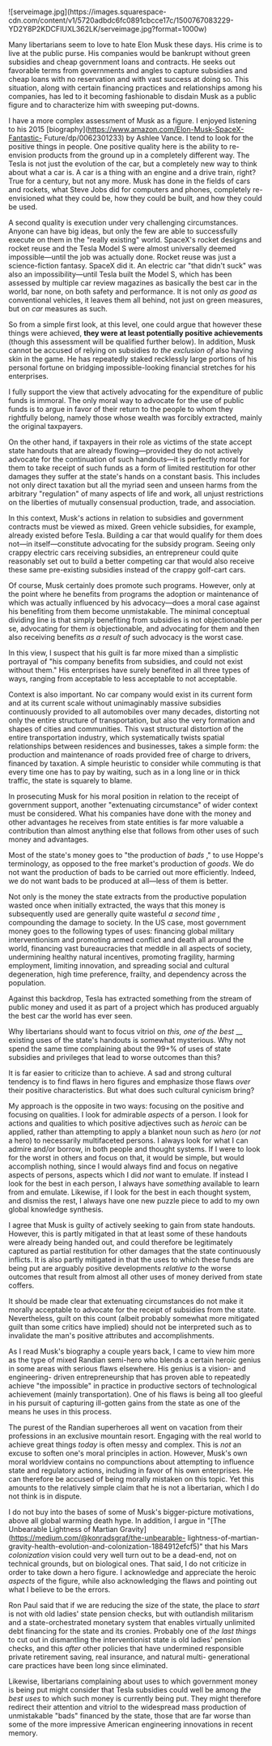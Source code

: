 ![serveimage.jpg](https://images.squarespace-
cdn.com/content/v1/5720adbdc6fc0891cbcce17c/1500767083229-YD2Y8P2KDCFIUXL362LK/serveimage.jpg?format=1000w)

Many libertarians seem to love to hate Elon Musk these days. His crime is to
live at the public purse. His companies would be bankrupt without green
subsidies and cheap government loans and contracts. He seeks out favorable
terms from governments and angles to capture subsidies and cheap loans with no
reservation and with vast success at doing so. This situation, along with
certain financing practices and relationships among his companies, has led to
it becoming fashionable to disdain Musk as a public figure and to characterize
him with sweeping put-downs.

I have a more complex assessment of Musk as a figure. I enjoyed listening to
his 2015 [biography](https://www.amazon.com/Elon-Musk-SpaceX-Fantastic-
Future/dp/0062301233) by Ashlee Vance. I tend to look for the positive things
in people. One positive quality here is the ability to re-envision products
from the ground up in a completely different way. The Tesla is not just the
evolution of the car, but a completely new way to think about what a car is. A
car is a thing with an engine and a drive train, right? True for a century,
but not any more. Musk has done in the fields of cars and rockets, what Steve
Jobs did for computers and phones, completely re-envisioned what they could
be, how they could be built, and how they could be used.

A second quality is execution under very challenging circumstances. Anyone can
have big ideas, but only the few are able to successfully execute on them in
the "really existing" world. SpaceX's rocket designs and rocket reuse and the
Tesla Model S were almost universally deemed impossible—until the job was
actually done. Rocket reuse was just a science-fiction fantasy. SpaceX did it.
An electric car "that didn't suck" was also an impossibility—until Tesla built
the Model S, which has been assessed by multiple car review magazines as
basically the best car in the world, bar none, on both safety and performance.
It is not only _as good as_ conventional vehicles, it leaves them all behind,
not just on green measures, but on _car_ measures as such.

So from a simple first look, at this level, one could argue that however these
things were achieved, **they were at least potentially positive achievements**
(though this assessment will be qualified further below). In addition, Musk
cannot be accused of relying on subsidies _to the exclusion of_ also having
skin in the game. He has repeatedly staked recklessly large portions of his
personal fortune on bridging impossible-looking financial stretches for his
enterprises.

I fully support the view that actively advocating for the expenditure of
public funds is immoral. The only moral way to advocate for the use of public
funds is to argue in favor of their return to the people to whom they
rightfully belong, namely those whose wealth was forcibly extracted, mainly
the original taxpayers.

On the other hand, if taxpayers in their role as victims of the state accept
state handouts that are already flowing—provided they do not actively advocate
for the continuation of such handouts—it is perfectly moral for them to take
receipt of such funds as a form of limited restitution for other damages they
suffer at the state's hands on a constant basis. This includes not only direct
taxation but all the myriad seen and unseen harms from the arbitrary
"regulation" of many aspects of life and work, all unjust restrictions on the
liberties of mutually consensual production, trade, and association.

In this context, Musk's actions in relation to subsidies and government
contracts must be viewed as mixed. Green vehicle subsidies, for example,
already existed before Tesla. Building a car that would qualify for them does
not—in itself—constitute advocating for the subsidy program. Seeing only
crappy electric cars receiving subsidies, an entrepreneur could quite
reasonably set out to build a better competing car that would also receive
these same pre-existing subsidies instead of the crappy golf-cart cars.

Of course, Musk certainly does promote such programs. However, only at the
point where he benefits from programs the adoption or maintenance of which was
actually influenced by his advocacy—does a moral case against his benefiting
from them become unmistakable. The minimal conceptual dividing line is that
simply benefiting from subsidies is not objectionable per se, advocating for
them _is_ objectionable, and advocating for them and then also receiving
benefits _as a result of_ such advocacy is the worst case.

In this view, I suspect that his guilt is far more mixed than a simplistic
portrayal of "his company benefits from subsidies, and could not exist without
them." His enterprises have surely benefited in all three types of ways,
ranging from acceptable to less acceptable to not acceptable.

Context is also important. No car company would exist in its current form and
at its current scale without unimaginably massive subsidies continuously
provided to all automobiles over many decades, distorting not only the entire
structure of transportation, but also the very formation and shapes of cities
and communities. This vast structural distortion of the entire transportation
industry, which systematically twists spatial relationships between residences
and businesses, takes a simple form: the production and maintenance of roads
provided free of charge to drivers, financed by taxation. A simple heuristic
to consider while commuting is that every time one has to pay by waiting, such
as in a long line or in thick traffic, the state is squarely to blame.

In prosecuting Musk for his moral position in relation to the receipt of
government support, another "extenuating circumstance" of wider context must
be considered. What his companies have done with the money and other
advantages he receives from state entities is far more valuable a contribution
than almost anything else that follows from other uses of such money and
advantages.

Most of the state's money goes to "the production of _bads_ ," to use Hoppe's
terminology, as opposed to the free market's production of _goods_. We do not
want the production of bads to be carried out more efficiently. Indeed, we do
not want bads to be produced at all—less of them is better.

Not only is the money the state extracts from the productive population wasted
once when initially extracted, the ways that this money is subsequently used
are generally quite wasteful _a second time_ , compounding the damage to
society. In the US case, most government money goes to the following types of
uses: financing global military interventionism and promoting armed conflict
and death all around the world, financing vast bureaucracies that meddle in
all aspects of society, undermining healthy natural incentives, promoting
fragility, harming employment, limiting innovation, and spreading social and
cultural degeneration, high time preference, frailty, and dependency across
the population.

Against this backdrop, Tesla has extracted something from the stream of public
money and used it as part of a project which has produced arguably the best
car the world has ever seen.

Why libertarians should want to focus vitriol on _this, one of the best_ __
existing uses of the state's handouts is somewhat mysterious. Why not spend
the same time complaining about the 99+% of uses of state subsidies and
privileges that lead to worse outcomes than this?

It is far easier to criticize than to achieve. A sad and strong cultural
tendency is to find flaws in hero figures and emphasize those flaws _over_
their positive characteristics. But what does such cultural cynicism bring?

My approach is the opposite in two ways: focusing on the positive and focusing
on qualities. I look for admirable _aspects_ of a person. I look for actions
and qualities to which positive adjectives such as _heroic_ can be applied,
rather than attempting to apply a blanket noun such as _hero_ (or _not_ a
hero) to necessarily multifaceted persons. I always look for what I can admire
and/or borrow, in both people and thought systems. If I were to look for the
worst in others and focus on that, it would be simple, but would accomplish
nothing, since I would always find and focus on negative aspects of persons,
aspects which I did _not_ want to emulate. If instead I look for the best in
each person, I always have _something_ available to learn from and emulate.
Likewise, if I look for the best in each thought system, and dismiss the rest,
I always have one new puzzle piece to add to my own global knowledge
synthesis.

I agree that Musk is guilty of actively seeking to gain from state handouts.
However, this is partly mitigated in that at least some of these handouts were
already being handed out, and could therefore be legitimately captured as
partial restitution for other damages that the state continuously inflicts. It
is also partly mitigated in that the uses to which these funds are being put
are arguably positive developments _relative to_ the worse outcomes that
result from almost all other uses of money derived from state coffers.

It should be made clear that extenuating circumstances do not make it morally
acceptable to advocate for the receipt of subsidies from the state.
Nevertheless, guilt on this count (albeit probably somewhat more mitigated
guilt than some critics have implied) should not be interpreted such as to
invalidate the man's positive attributes and accomplishments.

As I read Musk's biography a couple years back, I came to view him more as the
type of mixed Randian semi-hero who blends a certain heroic genius in some
areas with serious flaws elsewhere. His genius is a vision- and engineering-
driven entrepreneurship that has proven able to repeatedly achieve "the
impossible" in practice in productive sectors of technological achievement
(mainly transportation). One of his flaws is being all too gleeful in his
pursuit of capturing ill-gotten gains from the state as one of the means he
uses in this process.

The purest of the Randian superheroes all went on vacation from their
professions in an exclusive mountain resort. Engaging with the real world to
achieve great things _today_ is often messy and complex. This is _not_ an
excuse to soften one's moral principles in action. However, Musk's own moral
worldview contains no compunctions about attempting to influence state and
regulatory actions, including in favor of his own enterprises. He can
therefore be accused of being morally mistaken on this topic. Yet this amounts
to the relatively simple claim that he is not a libertarian, which I do not
think is in dispute.

I do not buy into the bases of some of Musk's bigger-picture motivations,
above all global warming death hype. In addition, I argue in "[The Unbearable
Lightness of Martian Gravity](https://medium.com/@konradsgraf/the-unbearable-
lightness-of-martian-gravity-health-evolution-and-colonization-1884912efcf5)"
that his Mars _colonization_ vision could very well turn out to be a dead-end,
not on technical grounds, but on biological ones. That said, I do not
criticize in order to take down a hero figure. I acknowledge and appreciate
the heroic _aspects_ of the figure, while also acknowledging the flaws and
pointing out what I believe to be the errors.

Ron Paul said that if we are reducing the size of the state, the place to
_start_ is not with old ladies' state pension checks, but with outlandish
militarism and a state-orchestrated monetary system that enables virtually
unlimited debt financing for the state and its cronies. Probably one of _the_
_last things_ to cut out in dismantling the interventionist state is old
ladies' pension checks, and this _after_ other policies that have undermined
responsible private retirement saving, real insurance, and natural multi-
generational care practices have been long since eliminated.

Likewise, libertarians complaining about uses to which government money is
being put might consider that Tesla subsidies could well be among _the best
uses_ to which such money is currently being put. They might therefore
redirect their attention and vitriol to the widespread mass production of
unmistakable "bads" financed by the state, those that are far worse than some
of the more impressive American engineering innovations in recent memory.

